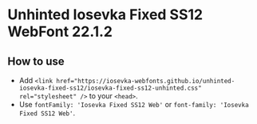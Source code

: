 # Unhinted Iosevka Fixed SS12 WebFont 22.1.2

## How to use

- Add `<link href="https://iosevka-webfonts.github.io/unhinted-iosevka-fixed-ss12/iosevka-fixed-ss12-unhinted.css" rel="stylesheet" />` to your `<head>`.
- Use `fontFamily: 'Iosevka Fixed SS12 Web'` or `font-family: 'Iosevka Fixed SS12 Web'`.
